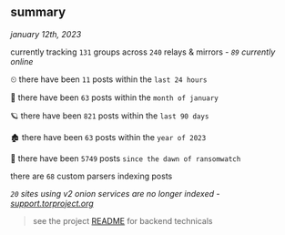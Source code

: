 
## summary
_january 12th, 2023_

currently tracking `131` groups across `240` relays & mirrors - _`89` currently online_

⏲ there have been `11` posts within the `last 24 hours`

🦈 there have been `63` posts within the `month of january`

🪐 there have been `821` posts within the `last 90 days`

🏚 there have been `63` posts within the `year of 2023`

🦕 there have been `5749` posts `since the dawn of ransomwatch`

there are `68` custom parsers indexing posts

_`20` sites using v2 onion services are no longer indexed - [support.torproject.org](https://support.torproject.org/onionservices/v2-deprecation/)_

> see the project [README](https://github.com/joshhighet/ransomwatch#ransomwatch--) for backend technicals

